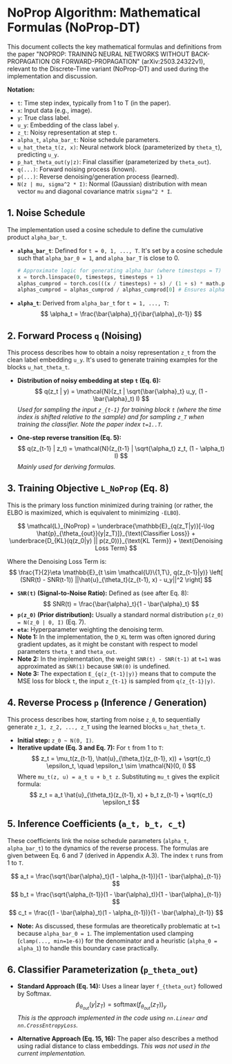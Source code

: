 # NoProp Algorithm: Mathematical Formulas (NoProp-DT)

This document collects the key mathematical formulas and definitions from the paper "NOPROP: TRAINING NEURAL NETWORKS WITHOUT BACK-PROPAGATION OR FORWARD-PROPAGATION" (arXiv:2503.24322v1), relevant to the Discrete-Time variant (NoProp-DT) and used during the implementation and discussion.

**Notation:**
* `t`: Time step index, typically from 1 to T (in the paper).
* `x`: Input data (e.g., image).
* `y`: True class label.
* `u_y`: Embedding of the class label `y`.
* `z_t`: Noisy representation at step `t`.
* `alpha_t`, `alpha_bar_t`: Noise schedule parameters.
* `u_hat_theta_t(z, x)`: Neural network block (parameterized by `theta_t`), predicting `u_y`.
* `p_hat_theta_out(y|z)`: Final classifier (parameterized by `theta_out`).
* `q(...)`: Forward noising process (known).
* `p(...)`: Reverse denoising/generation process (learned).
* `N(z | mu, sigma^2 * I)`: Normal (Gaussian) distribution with mean vector `mu` and diagonal covariance matrix `sigma^2 * I`.

## 1. Noise Schedule

The implementation used a cosine schedule to define the cumulative product `alpha_bar_t`.

* **`alpha_bar_t`**: Defined for `t = 0, 1, ..., T`. It's set by a cosine schedule such that `alpha_bar_0 = 1`, and `alpha_bar_T` is close to 0.
    ```python
    # Approximate logic for generating alpha_bar (where timesteps = T)
    x = torch.linspace(0, timesteps, timesteps + 1)
    alphas_cumprod = torch.cos(((x / timesteps) + s) / (1 + s) * math.pi * 0.5) ** 2
    alphas_cumprod = alphas_cumprod / alphas_cumprod[0] # Ensures alpha_bar_0 = 1
    ```
* **`alpha_t`**: Derived from `alpha_bar_t` for `t = 1, ..., T`:
    $$ \alpha_t = \frac{\bar{\alpha}_t}{\bar{\alpha}_{t-1}} $$

## 2. Forward Process `q` (Noising)

This process describes how to obtain a noisy representation `z_t` from the clean label embedding `u_y`. It's used to generate training examples for the blocks `u_hat_theta_t`.

* **Distribution of noisy embedding at step `t` (Eq. 6):**
    $$ q(z_t | y) = \mathcal{N}(z_t | \sqrt{\bar{\alpha}_t} u_y, (1 - \bar{\alpha}_t) I) $$
    *Used for sampling the input `z_{t-1}` for training block `t` (where the time index is shifted relative to the sample) and for sampling `z_T` when training the classifier. Note the paper index `t=1..T`.*

* **One-step reverse transition (Eq. 5):**
    $$ q(z_{t-1} | z_t) = \mathcal{N}(z_{t-1} | \sqrt{\alpha_t} z_t, (1 - \alpha_t) I) $$
    *Mainly used for deriving formulas.*

## 3. Training Objective `L_NoProp` (Eq. 8)

This is the primary loss function minimized during training (or rather, the ELBO is maximized, which is equivalent to minimizing `-ELBO`).

$$
\mathcal{L}_{NoProp} = \underbrace{\mathbb{E}_{q(z_T|y)}[-\log \hat{p}_{\theta_{out}}(y|z_T)]}_{\text{Classifier Loss}} + \underbrace{D_{KL}(q(z_0|y) || p(z_0))}_{\text{KL Term}} + \text{Denoising Loss Term}
$$

Where the Denoising Loss Term is:
$$
\frac{T}{2}\eta \mathbb{E}_{t \sim \mathcal{U}\{1,T\}, q(z_{t-1}|y)} \left[ (SNR(t) - SNR(t-1)) ||\hat{u}_{\theta_t}(z_{t-1}, x) - u_y||^2 \right]
$$

* **`SNR(t)` (Signal-to-Noise Ratio):** Defined as (see after Eq. 8):
    $$ SNR(t) = \frac{\bar{\alpha}_t}{1 - \bar{\alpha}_t} $$
* **`p(z_0)` (Prior distribution):** Usually a standard normal distribution `p(z_0) = N(z_0 | 0, I)` (Eq. 7).
* **`eta`:** Hyperparameter weighting the denoising term.
* **Note 1:** In the implementation, the `D_KL` term was often ignored during gradient updates, as it might be constant with respect to model parameters `theta_t` and `theta_out`.
* **Note 2:** In the implementation, the weight `SNR(t) - SNR(t-1)` at `t=1` was approximated as `SNR(1)` because `SNR(0)` is undefined.
* **Note 3:** The expectation `E_{q(z_{t-1}|y)}` means that to compute the MSE loss for block `t`, the input `z_{t-1}` is sampled from `q(z_{t-1}|y)`.

## 4. Reverse Process `p` (Inference / Generation)

This process describes how, starting from noise `z_0`, to sequentially generate `z_1, z_2, ..., z_T` using the learned blocks `u_hat_theta_t`.

* **Initial step:** `z_0 ~ N(0, I)`.
* **Iterative update (Eq. 3 and Eq. 7):** For `t` from 1 to `T`:
    $$ z_t = \mu_t(z_{t-1}, \hat{u}_{\theta_t}(z_{t-1}, x)) + \sqrt{c_t} \epsilon_t, \quad \epsilon_t \sim \mathcal{N}(0, I) $$
    Where `mu_t(z, u) = a_t u + b_t z`. Substituting `mu_t` gives the explicit formula:
    $$ z_t = a_t \hat{u}_{\theta_t}(z_{t-1}, x) + b_t z_{t-1} + \sqrt{c_t} \epsilon_t $$

## 5. Inference Coefficients (`a_t, b_t, c_t`)

These coefficients link the noise schedule parameters (`alpha_t`, `alpha_bar_t`) to the dynamics of the reverse process. The formulas are given between Eq. 6 and 7 (derived in Appendix A.3). The index `t` runs from 1 to `T`.

$$ a_t = \frac{\sqrt{\bar{\alpha}_t}(1 - \alpha_{t-1})}{1 - \bar{\alpha}_{t-1}} $$
$$ b_t = \frac{\sqrt{\alpha_{t-1}}(1 - \bar{\alpha}_t)}{1 - \bar{\alpha}_{t-1}} $$
$$ c_t = \frac{(1 - \bar{\alpha}_t)(1 - \alpha_{t-1})}{1 - \bar{\alpha}_{t-1}} $$

* **Note:** As discussed, these formulas are theoretically problematic at `t=1` because `alpha_bar_0 = 1`. The implementation used clamping (`clamp(..., min=1e-6)`) for the denominator and a heuristic (`alpha_0 = alpha_1`) to handle this boundary case practically.

## 6. Classifier Parameterization (`p_theta_out`)

* **Standard Approach (Eq. 14):** Uses a linear layer `f_{theta_out}` followed by Softmax.
    $$ \hat{p}_{\theta_{out}}(y|z_T) = \text{softmax}(f_{\theta_{out}}(z_T))_y $$
    *This is the approach implemented in the code using `nn.Linear` and `nn.CrossEntropyLoss`.*

* **Alternative Approach (Eq. 15, 16):** The paper also describes a method using radial distance to class embeddings. *This was not used in the current implementation.*